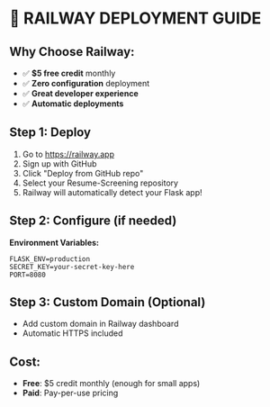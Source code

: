 # 🚂 RAILWAY DEPLOYMENT GUIDE

## Why Choose Railway:
- ✅ **$5 free credit** monthly
- ✅ **Zero configuration** deployment
- ✅ **Great developer experience**
- ✅ **Automatic deployments**

## Step 1: Deploy
1. Go to https://railway.app
2. Sign up with GitHub
3. Click "Deploy from GitHub repo"
4. Select your Resume-Screening repository
5. Railway will automatically detect your Flask app!

## Step 2: Configure (if needed)
**Environment Variables:**
```
FLASK_ENV=production
SECRET_KEY=your-secret-key-here
PORT=8080
```

## Step 3: Custom Domain (Optional)
- Add custom domain in Railway dashboard
- Automatic HTTPS included

## Cost:
- **Free**: $5 credit monthly (enough for small apps)
- **Paid**: Pay-per-use pricing
